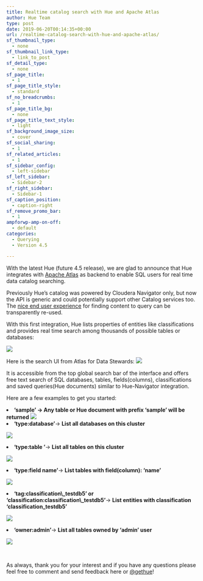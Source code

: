 ```yaml
---
title: Realtime catalog search with Hue and Apache Atlas
author: Hue Team
type: post
date: 2019-06-20T00:14:35+00:00
url: /realtime-catalog-search-with-hue-and-apache-atlas/
sf_thumbnail_type:
  - none
sf_thumbnail_link_type:
  - link_to_post
sf_detail_type:
  - none
sf_page_title:
  - 1
sf_page_title_style:
  - standard
sf_no_breadcrumbs:
  - 1
sf_page_title_bg:
  - none
sf_page_title_text_style:
  - light
sf_background_image_size:
  - cover
sf_social_sharing:
  - 1
sf_related_articles:
  - 1
sf_sidebar_config:
  - left-sidebar
sf_left_sidebar:
  - Sidebar-2
sf_right_sidebar:
  - Sidebar-1
sf_caption_position:
  - caption-right
sf_remove_promo_bar:
  - 1
ampforwp-amp-on-off:
  - default
categories:
  - Querying
  - Version 4.5

---
```

With the latest Hue (future 4.5 release), we are glad to announce that Hue integrates with [Apache Atlas][1] as backend to enable SQL users for real time data catalog searching.

Previously Hue&#8217;s catalog was powered by Cloudera Navigator only, but now the API is generic and could potentially support other Catalog services too. The [nice end user experience][2] for finding content to query can be transparently re-used.

<span style="font-weight: 400;">With this first integration, Hue lists properties of entities like classifications and provides real time search among thousands of possible tables or databases:</span>

<a href="https://cdn.gethue.com/uploads/2019/06/Newly_createdTable_with_classification2.png"><img src="https://cdn.gethue.com/uploads/2019/06/Newly_createdTable_with_classification2.png" /></a>

Here is the search UI from Atlas for Data Stewards:
<a href="https://cdn.gethue.com/uploads/2019/06/Atlas_Search_for_new_tag.png"><img src="https://cdn.gethue.com/uploads/2019/06/Atlas_Search_for_new_tag.png" /></a>

It is accessible from the top global search bar of the interface and offers free text search of SQL databases, tables, fields(columns), classifications and saved queries(Hue documents) similar to Hue-Navigator integration.

<span style="font-weight: 400;">Here are a few examples to get you started:</span>

<li style="font-weight: 400;">
  <span style="font-weight: 400;"><strong>&#8216;sample&#8217; → Any table or Hue document with prefix &#8216;sample&#8217; will be returned</strong>
  <a href="https://cdn.gethue.com/uploads/2019/06/Free_text_search_sample.png"><img src="https://cdn.gethue.com/uploads/2019/06/Free_text_search_sample.png" /></a><br /> </span>
</li>
 <li> <strong>&#8216;type:database&#8217;<span style="font-weight: 400;">→ </span>List all databases on this cluster</strong>

  <a href="https://cdn.gethue.com/uploads/2019/06/Search_By_Type_Database.png"><img src="https://cdn.gethue.com/uploads/2019/06/Search_By_Type_Database.png" /></a>

  </li>

<li> <strong>&#8216;type:table &#8217;<span style="font-weight: 400;">→ </span>List all tables on this cluster</strong>

  <a href="https://cdn.gethue.com/uploads/2019/06/Atlas_search_for_type_table-1.png"><img src="https://cdn.gethue.com/uploads/2019/06/Atlas_search_for_type_table-1.png" /></a>

  </li>

  <li> <strong>&#8216;type:field name&#8217;<span style="font-weight: 400;">→ </span>List tables with field(column): &#8216;name&#8217;</strong>

  <a href="https://cdn.gethue.com/uploads/2019/06/SearchWithType_field_name.png"><img src="https://cdn.gethue.com/uploads/2019/06/SearchWithType_field_name.png" /></a>

  </li>

  <li> <strong>&#8216;tag:classification\_testdb5&#8217; or &#8216;classification:classification\_testdb5&#8217;<span style="font-weight: 400;">→ </span> List entities with classification &#8216;classification_testdb5&#8217;</strong>

  <a href="https://cdn.gethue.com/uploads/2019/06/SearchBy_Classification_Tag.png"><img src="https://cdn.gethue.com/uploads/2019/06/SearchBy_Classification_Tag.png" /></a>

  </li>

  <li> <strong>&#8216;owner:admin&#8217;<span style="font-weight: 400;">→ </span>List all tables owned by &#8216;admin&#8217; user</strong>

  <a href="https://cdn.gethue.com/uploads/2019/06/SearchBy_ownerAdmin.png"><img src="https://cdn.gethue.com/uploads/2019/06/SearchBy_ownerAdmin.png" /></a>

  </li>


&nbsp;

<span style="font-weight: 400;">As always, thank you for your interest and if you have any questions please feel free to comment and send feedback here</span><span style="font-weight: 400;"> or </span>[<span style="font-weight: 400;">@gethue</span>][10]<span style="font-weight: 400;">!</span>

&nbsp;

&nbsp;

 [1]: https://atlas.apache.org/
 [2]: https://gethue.com/simplifying-the-end-user-data-catalog-search/
 [3]: https://cdn.gethue.com/uploads/2019/06/Newly_createdTable_with_classification2.png
 [4]: https://cdn.gethue.com/uploads/2019/06/Atlas_Search_for_new_tag.png
 [5]: https://cdn.gethue.com/uploads/2019/06/Search_By_Type_Database.png
 [6]: https://cdn.gethue.com/uploads/2019/06/Atlas_search_for_type_table-1.png
 [7]: https://cdn.gethue.com/uploads/2019/06/SearchWithType_field_name.png
 [8]: https://cdn.gethue.com/uploads/2019/06/SearchBy_Classification_Tag.png
 [9]: https://cdn.gethue.com/uploads/2019/06/SearchBy_ownerAdmin.png
 [10]: https://twitter.com/gethue
